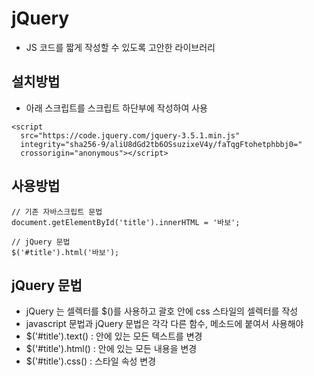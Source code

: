 # jQuery

- JS 코드를 짧게 작성할 수 있도록 고안한 라이브러리

## 설치방법
- 아래 스크립트를 스크립트 하단부에 작성하여 사용
```
<script
  src="https://code.jquery.com/jquery-3.5.1.min.js"
  integrity="sha256-9/aliU8dGd2tb6OSsuzixeV4y/faTqgFtohetphbbj0="
  crossorigin="anonymous"></script>
```

## 사용방법
```
// 기존 자바스크립트 문법
document.getElementById('title').innerHTML = '바보';

// jQuery 문법
$('#title').html('바보');
```

## jQuery 문법
- jQuery 는 셀렉터를 $()를 사용하고 괄호 안에 css 스타일의 셀렉터를 작성
- javascript 문법과 jQuery 문법은 각각 다른 함수, 메소드에 붙여서 사용해야 
- $('#title').text() : 안에 있는 모든 텍스트를 변경
- $('#title').html() : 안에 있는 모든 내용을 변경
- $('#title').css() : 스타일 속성 변경
